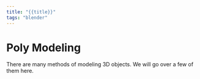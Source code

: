 ```yaml
---
title: "{{title}}"
tags: "blender"
---
```


# Poly Modeling

There are many methods of modeling 3D objects. We will go over a few of them here.



